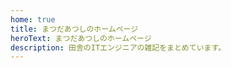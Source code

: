 ```yaml
---
home: true
title: まつだあつしのホームページ
heroText: まつだあつしのホームページ
description: 田舎のITエンジニアの雑記をまとめています。
---
```


<PostList />

<ProfileCard />
